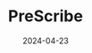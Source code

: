 ---
layout: page
title: "PreScribe"
description: "Records a conversation between the doctor and the patient and transcribes it. While also giving a checklist of prescribed medications requirements to assist doctor in getting the correct medication history for each patient."
date: 2024-04-23
redirect: "https://devpost.com/software/prescribe-audio-transcription-and-ai-based-checklist"
img: "assets/img/prescribe.png"
---